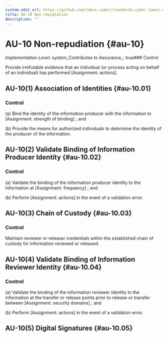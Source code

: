 ```yaml
---
custom_edit_url: https://github.com/tamus-cyber/standards.cyber.tamus.edu/tree/main/static/content/tamus.edu/TAMUS_profile.xml
title: AU-10 Non-repudiation
description: ""
---
```


# AU-10 Non-repudiation {#au-10}

_Implementation Level_: system_Contributes to Assurance_: true### Control

Provide irrefutable evidence that an individual (or process acting on behalf of an individual) has performed [Assignment: actions].

## AU-10(1) Association of Identities {#au-10.01}

### Control

(a) Bind the identity of the information producer with the information to [Assignment: strength of binding] ; and

(b) Provide the means for authorized individuals to determine the identity of the producer of the information.

## AU-10(2) Validate Binding of Information Producer Identity {#au-10.02}

### Control

(a) Validate the binding of the information producer identity to the information at [Assignment: frequency] ; and

(b) Perform [Assignment: actions] in the event of a validation error.

## AU-10(3) Chain of Custody {#au-10.03}

### Control

Maintain reviewer or releaser credentials within the established chain of custody for information reviewed or released.

## AU-10(4) Validate Binding of Information Reviewer Identity {#au-10.04}

### Control

(a) Validate the binding of the information reviewer identity to the information at the transfer or release points prior to release or transfer between [Assignment: security domains] ; and

(b) Perform [Assignment: actions] in the event of a validation error.

## AU-10(5) Digital Signatures {#au-10.05}

